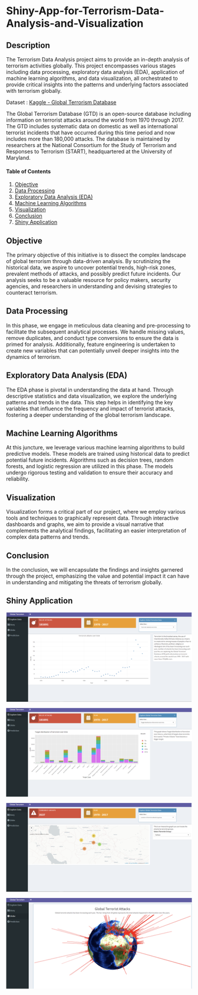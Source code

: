 # Shiny-App-for-Terrorism-Data-Analysis-and-Visualization

## Description
The Terrorism Data Analysis project aims to provide an in-depth analysis of terrorism activities globally. This project encompasses various stages including data processing, exploratory data analysis (EDA), application of machine learning algorithms, and data visualization, all orchestrated to provide critical insights into the patterns and underlying factors associated with terrorism globally.

Dataset : [Kaggle - Global Terrorism Database](https://www.kaggle.com/datasets/START-UMD/gtd)

The Global Terrorism Database (GTD) is an open-source database including information on terrorist attacks around the world from 1970 through 2017. The GTD includes systematic data on domestic as well as international terrorist incidents that have occurred during this time period and now includes more than 180,000 attacks. The database is maintained by researchers at the National Consortium for the Study of Terrorism and Responses to Terrorism (START), headquartered at the University of Maryland.

#### Table of Contents
1. [Objective](#objective)
2. [Data Processing](#data-processing)
3. [Exploratory Data Analysis (EDA)](#exploratory-data-analysis-(EDA))
4. [Machine Learning Algorithms](#machine-learning-algorithms)
5. [Visualization](#visualization)
6. [Conclusion](#conclusion)
7. [Shiny Application](#shiny-application)


## Objective
The primary objective of this initiative is to dissect the complex landscape of global terrorism through data-driven analysis. By scrutinizing the historical data, we aspire to uncover potential trends, high-risk zones, prevalent methods of attacks, and possibly predict future incidents. Our analysis seeks to be a valuable resource for policy makers, security agencies, and researchers in understanding and devising strategies to counteract terrorism.

## Data Processing
In this phase, we engage in meticulous data cleaning and pre-processing to facilitate the subsequent analytical processes. We handle missing values, remove duplicates, and conduct type conversions to ensure the data is primed for analysis. Additionally, feature engineering is undertaken to create new variables that can potentially unveil deeper insights into the dynamics of terrorism.

## Exploratory Data Analysis (EDA)
The EDA phase is pivotal in understanding the data at hand. Through descriptive statistics and data visualization, we explore the underlying patterns and trends in the data. This step helps in identifying the key variables that influence the frequency and impact of terrorist attacks, fostering a deeper understanding of the global terrorism landscape.

## Machine Learning Algorithms
At this juncture, we leverage various machine learning algorithms to build predictive models. These models are trained using historical data to predict potential future incidents. Algorithms such as decision trees, random forests, and logistic regression are utilized in this phase. The models undergo rigorous testing and validation to ensure their accuracy and reliability.

## Visualization
Visualization forms a critical part of our project, where we employ various tools and techniques to graphically represent data. Through interactive dashboards and graphs, we aim to provide a visual narrative that complements the analytical findings, facilitating an easier interpretation of complex data patterns and trends.

## Conclusion
In the conclusion, we will encapsulate the findings and insights garnered through the project, emphasizing the value and potential impact it can have in understanding and mitigating the threats of terrorism globally.

## Shiny Application

![image info](img/1.png)

![image info](img/2.png)

![image info](img/3.png)

![image info](img/4.png)

